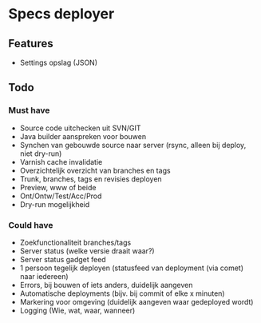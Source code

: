 Specs deployer
=============

Features
-------
* Settings opslag (JSON)

Todo
-------

### Must have

* Source code uitchecken uit SVN/GIT
* Java builder aanspreken voor bouwen
* Synchen van gebouwde source naar server (rsync, alleen bij deploy, niet dry-run)
* Varnish cache invalidatie
* Overzichtelijk overzicht van branches en tags
* Trunk, branches, tags en revisies deployen
* Preview, www of beide
* Ont/Ontw/Test/Acc/Prod
* Dry-run mogelijkheid

### Could have

* Zoekfunctionaliteit branches/tags
* Server status (welke versie draait waar?)
* Server status gadget feed
* 1 persoon tegelijk deployen (statusfeed van deployment (via comet) naar iedereen)
* Errors, bij bouwen of iets anders, duidelijk aangeven
* Automatische deployments (bijv. bij commit of elke x minuten)
* Markering voor omgeving (duidelijk aangeven waar gedeployed wordt)
* Logging (Wie, wat, waar, wanneer)
